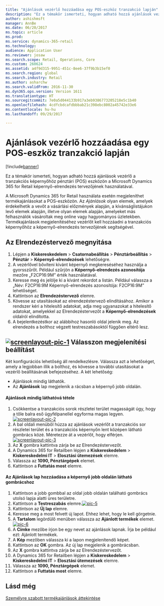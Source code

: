 ```yaml
---
title: "Ajánlások vezérlő hozzáadása egy POS-eszköz tranzakció lapján"
description: "Ez a témakör ismerteti, hogyan adható hozzá ajánlások vezérlő a tranzakciós képernyőhöz pénztári (POS) eszközön a Microsoft Dynamics 365 for Retail képernyő-elrendezés tervezőjének használatával."
author: ashishmsft
manager: AnnBe
ms.date: 06/20/2017
ms.topic: article
ms.prod: 
ms.service: dynamics-365-retail
ms.technology: 
audience: Application User
ms.reviewer: josaw
ms.search.scope: Retail, Operations, Core
ms.custom: 260624
ms.assetid: a4f9d315-9951-451c-8ee6-37f9b3b15ef0
ms.search.region: global
ms.search.industry: Retail
ms.author: asharchw
ms.search.validFrom: 2016-11-30
ms.dyn365.ops.version: Version 1611
ms.translationtype: HT
ms.sourcegitcommit: 7e0a5d044133b917a3eb9386773205218e5c1b40
ms.openlocfilehash: 4cdfcbdcafdbbbab21c398ebc8002a45742e33e6
ms.contentlocale: hu-hu
ms.lasthandoff: 09/29/2017

---
```


# <a name="add-a-recommendations-control-to-the-transaction-page-on-a-pos-device"></a>Ajánlások vezérlő hozzáadása egy POS-eszköz tranzakció lapján

[!include[banner](includes/banner.md)]


Ez a témakör ismerteti, hogyan adható hozzá ajánlások vezérlő a tranzakciós képernyőhöz pénztári (POS) eszközön a Microsoft Dynamics 365 for Retail képernyő-elrendezés tervezőjének használatával.

A Microsoft Dynamics 365 for Retail használata esetén megjeleníthet termékajánlásokat a POS-eszközön. Az *Ajánlások* olyan elemek, amelyek érdekelhetik a vevőt a vásárlási előzmények alapján, a kívánságlistájukon levő elemek alapján, illetve olyan elemek alapján, amelyeket más felhasználók vásároltak meg online vagy hagyományos üzletekben. Termékajánlások megjelenítéséhez vezérlőt kell hozzáadni a tranzakciós képernyőhöz a képernyő-elrendezés tervezőjének segítségével.

## <a name="open-layout-designer"></a>Az Elrendezéstervező megnyitása
1.  Lépjen a **Kiskereskedelem** &gt; **Csatornabeállítás** &gt; **Pénztárbeállítás** &gt; **Pénztár** &gt; **Képernyő-elrendezések** lehetőségre.
2.  A vezérlővel bővíteni kívánt képernyő megkereséséhez használja a gyorsszűrőt. Például szűrjön a **Képernyő-elrendezés azonosítója** mezőre „F2CP16:9M” érték használatával.
3.  Keresse meg és jelölje ki a kívánt rekordot a listán. Például válassza a „Név: F2CP16:9M Képernyő-elrendezés azonosítója: F2CP16:9M” lehetőséget.
4.  Kattintson az **Elrendezéstervező** elemre.
5.  Kövesse az utasításokat az elrendezéstervező elindításához. Amikor a rendszer kéri a hitelesítő adatokat, adja meg ugyanazokat a hitelesítő adatokat, amelyekkel az Elrendezéstervezőt a **Képernyő-elrendezések** oldalról elindította.
6.  A bejelentkezéstkor az alábbihoz hasonló oldal jelenik meg. Az elrendezés a bolthoz végzett testreszabásoktól függően eltérő lesz.

[![screenlayout-pic-1](./media/screenlayout-pic-1.png)](./media/screenlayout-pic-1.png) Válasszon megjelenítési beállítást
-----------------------

Két konfigurációs lehetőség áll rendelkezlésre. Válassza azt a lehetőséget, amely a legjobban illik a bolthoz, és kövesse a további utasításokat a vezérlő beállításának befejezéséhez. A két lehetőség:
-   Ajánlások mindig láthatók.
-   Az **Ajánlások** lap megjelenik a rácsban a képernyő jobb oldalán.

#### <a name="to-make-recommendations-always-visible"></a>Ajánlások mindig láthatóvá tétele

1.  Csökkentse a tranzakciós sorok részletei terület magasságát úgy, hogy a tőle balra eső ügyfélpanellel egyforma magas legyen.[](./media/pic-2.png)[![screenlayout-pic-2](./media/screenlayout-pic-2.png)](./media/screenlayout-pic-2.png)
2.  A bal oldali menüből húzza az ajánlások vezérlőt a tranzakciós sor részletei terület és a tranzakciós képernyőn lent középen látható gombrács közé. Méretezze át a vezérlőt, hogy elférjen.[](./media/pic-3.png)[![screenlayout-pic-3](./media/screenlayout-pic-3.png)](./media/screenlayout-pic-3.png)
3.  Az **X** gombra kattintva zárja be az Elrendezéstervezőt.
4.  A Dynamics 365 for Retailben lépjen a **Kiskereskedelem** &gt; **Kiskereskedelmi IT** &gt; **Elosztási ütemezések** elemre.
5.  Válassza az **1090, Pénztárgépek** elemet.
6.  Kattintson a **Futtatás most** elemre.

#### <a name="to-add-a-recommendations-tab-to-the-button-grid-on-the-right-side-of-the-screen"></a>Az Ajánlások lap hozzáadása a képernyő jobb oldalán látható gombrácshoz

1.  Kattintson a jobb gombbal az oldal jobb oldalán található gombrács utolsó lapja alatti üres területre.
2.  Kattintson a **Testreszabás** elemre.[![pic-5](./media/pic-5.png)](./media/pic-5.png)
3.  Kattintson az **Új lap** elemre.
4.  Keresse meg a most felvett új lapot. Ehhez lehet, hogy le kell görgetnie.
5.  A **Tartalom** legördülő menüben válassza az **Ajánlott termékek** elemet. [![pic-6](./media/pic-6.png)](./media/pic-6.png)
6.  A **Címke** mezőbe írjon be egy nevet az ajánlások lapnak. Írja be például ezt: Ajánlott termékek.
7.  A **Kép** mezőben válassza ki a lapon megjelenítendő képet.
8.  Kattintson az **OK** gombra. Az új lap megjelenik a gombrácsban.
9.  Az **X** gombra kattintva zárja be az Elrendezéstervezőt.
10. A Dynamics 365 for Retailben lépjen a **Kiskereskedelem** &gt; **Kiskereskedelmi IT** &gt; **Elosztási ütemezések** elemre.
11. Válassza az **1090, Pénztárgépek** elemet.
12. Kattintson a **Futtatás most** elemre.


<a name="see-also"></a>Lásd még
--------

[Személyre szabott termékajánlások áttekintése](personalized-product-recommendations.md)




